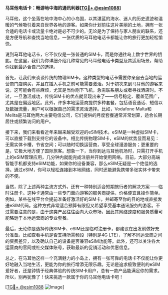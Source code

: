 **马耳他电话卡：畅游地中海的通讯利器[[TG💪+ @esim1088](https://t.me/s/esim1088)]**

马耳他，这个坐落在地中海中心的小岛国，以其湛蓝的海水、迷人的历史遗迹和温暖的气候吸引着来自世界各地的游客。如果你计划前往这片美丽的土地，拥有一张合适的电话卡或流量卡绝对是必不可少的。无论是为了保持与家人朋友的联系，还是方便导航和查找当地信息，一张优质的马耳他电话卡都能让你的旅行更加轻松愉快。

说到马耳他电话卡，它不仅仅是一张普通的SIM卡，而是你通往岛上数字世界的钥匙。在这里，我们为你详细介绍几种常见的马耳他电话卡类型及其适用场景，帮助你找到最适合自己的选择。

首先，让我们来谈谈传统的物理SIM卡。这种类型的电话卡需要你亲自去当地的运营商门店购买，并且在插入手机之前可能需要激活。对于初次来到马耳他的游客来说，这可能会有些麻烦，尤其是当你刚下飞机，急需联系朋友或者寻找酒店时。不过，一旦激活成功，传统SIM卡的优点就显现出来了——信号稳定、覆盖范围广，尤其是在偏远地区。此外，许多本地运营商提供多种套餐，包括语音通话、短信以及数据流量，用户可以根据自己的需求灵活选择。比如，Vodafone Malta和Melita是马耳他两大主要电信公司，它们提供的月度套餐通常非常划算，适合长期居住或频繁访问的用户。

接下来，我们来看看近年来越来越受欢迎的eSIM技术。eSIM是一种虚拟SIM卡，可以直接下载到支持它的设备中。相比传统物理SIM卡，eSIM的优势显而易见：无需实体卡槽，节省空间；可以随时切换运营商，享受全球漫游服务；更重要的是，它极大地方便了国际旅客。想象一下，当你到达马耳他机场时，只需打开手机上的eSIM管理应用，几分钟内就能完成注册并开始使用网络。目前，大部分高端智能手机都支持eSIM功能，如果你的设备兼容，那么eSIM无疑是一个绝佳的选择。通过eSIM，你可以轻松连接到本地网络，同时还能避免携带多张实体卡带来的不便。

当然，除了上述两种主流方式外，还有一种特别适合短期旅行者的解决方案——临时注册卡。这种卡通常由一些专门面向游客的服务商提供，价格便宜且操作简单。例如，某些在线平台会提前准备好激活好的SIM卡，并邮寄至你的目的地或直接发送eSIM代码。这种方式非常适合预算有限但又希望享受基本通讯服务的游客。不过需要注意的是，由于这类产品往往面向大众市场，因此其网络速度和服务质量可能略逊于本地运营商的专业套餐。

最后，无论你是选择传统SIM卡、eSIM还是临时注册卡，都建议在出发前做好充分准备。比如查看手机是否支持所需频段（特别是4G LTE），了解不同运营商之间的资费差异，以及确认自己的设备是否兼容eSIM功能等。此外，还可以关注各大运营商的官网或社交媒体账号，获取最新的促销活动和优惠信息。

总之，在马耳他这样一个充满魅力的小岛上，拥有一张可靠的电话卡不仅能让你更好地融入当地生活，更能为你的旅行增添无限乐趣。无论是追求极致便利的eSIM爱好者，还是钟情于经典体验的传统SIM卡用户，总有一款产品能满足你的需求。所以，别再犹豫了！快来挑选一款属于你的马耳他电话卡吧！

[[TG💪+ @esim1088](https://t.me/s/esim1088) ![Image](https://i.postimg.cc/4NQfJmqS/Snipaste-2025-05-13-00-14-12.png)]